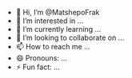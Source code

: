 - 👋 Hi, I’m @MatshepoFrak
- 👀 I’m interested in ...
- 🌱 I’m currently learning ...
- 💞️ I’m looking to collaborate on ...
- 📫 How to reach me ...
- 😄 Pronouns: ...
- ⚡ Fun fact: ...

<!---
MatshepoFrak/MatshepoFrak is a ✨ special ✨ repository because its `README.md` (this file) appears on your GitHub profile.
You can click the Preview link to take a look at your changes.
--->
